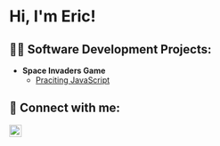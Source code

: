 <h1>Hi, I'm Eric! <br/></h1>

<h2>👨‍💻 Software Development Projects:</h2>

- <b>Space Invaders Game</b>
  - [Praciting JavaScript](https://github.com/JustEjay/RetroShooter)

<h2> 🤳 Connect with me:</h2>

[<img align="left" alt="EricHoward | LinkedIn" width="22px" src="https://cdn.jsdelivr.net/npm/simple-icons@v3/icons/linkedin.svg" />][linkedin]


[linkedin]: [https://linkedin.com/in/joshmadakor](https://www.linkedin.com/in/eric-howard-jr/)


<!--
**JustEjay/JustEjay** is a ✨ _special_ ✨ repository because its `README.md` (this file) appears on your GitHub profile.

Here are some ideas to get you started:

- 🔭 I’m currently working on ...
- 🌱 I’m currently learning ...
- 👯 I’m looking to collaborate on ...
- 🤔 I’m looking for help with ...
- 💬 Ask me about ...
- 📫 How to reach me: ...
- 😄 Pronouns: ...
- ⚡ Fun fact: ...
-->

